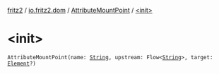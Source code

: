 [fritz2](../../index.md) / [io.fritz2.dom](../index.md) / [AttributeMountPoint](index.md) / [&lt;init&gt;](./-init-.md)

# &lt;init&gt;

`AttributeMountPoint(name: `[`String`](https://kotlinlang.org/api/latest/jvm/stdlib/kotlin/-string/index.html)`, upstream: Flow<`[`String`](https://kotlinlang.org/api/latest/jvm/stdlib/kotlin/-string/index.html)`>, target: `[`Element`](https://kotlinlang.org/api/latest/jvm/stdlib/org.w3c.dom/-element/index.html)`?)`